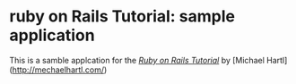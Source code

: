 # ruby on Rails Tutorial: sample application

This is a samble applcation for the
[*Ruby on Rails Tutorial*](http://railstutorial.org/)
by [Michael Hartl] (http://mechaelhartl.com/)